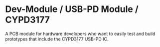 # Dev-Module / USB-PD Module / CYPD3177
A PCB module for hardware developers who want to easily test and build prototypes that include the CYPD3177 USB-PD IC. 
